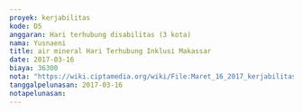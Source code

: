 ```yaml
---
proyek: kerjabilitas
kode: D5
anggaran: Hari terhubung disabilitas (3 kota)
nama: Yusnaeni
title: air mineral Hari Terhubung Inklusi Makassar
date: 2017-03-16
biaya: 36300
nota: "https://wiki.ciptamedia.org/wiki/File:Maret_16_2017_kerjabilitas_D5_beli_air_mineral_neni.jpg"
tanggalpelunasan: 2017-03-16
notapelunasan:
---
```


